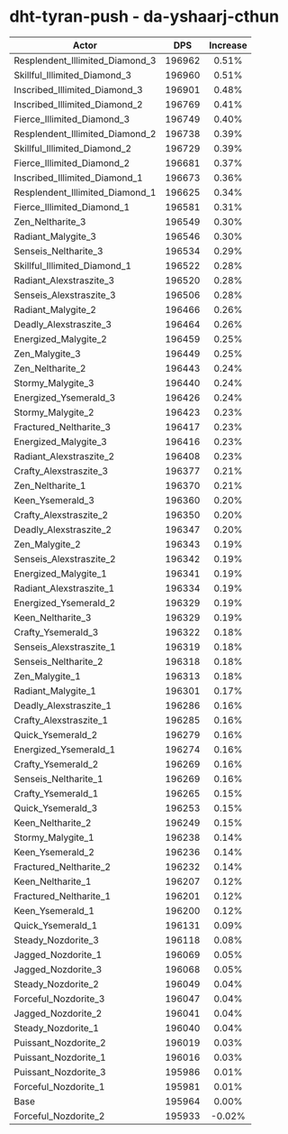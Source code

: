 # dht-tyran-push - da-yshaarj-cthun
| Actor | DPS | Increase |
|---|:---:|:---:|
|Resplendent_Illimited_Diamond_3|196962|0.51%|
|Skillful_Illimited_Diamond_3|196960|0.51%|
|Inscribed_Illimited_Diamond_3|196901|0.48%|
|Inscribed_Illimited_Diamond_2|196769|0.41%|
|Fierce_Illimited_Diamond_3|196749|0.40%|
|Resplendent_Illimited_Diamond_2|196738|0.39%|
|Skillful_Illimited_Diamond_2|196729|0.39%|
|Fierce_Illimited_Diamond_2|196681|0.37%|
|Inscribed_Illimited_Diamond_1|196673|0.36%|
|Resplendent_Illimited_Diamond_1|196625|0.34%|
|Fierce_Illimited_Diamond_1|196581|0.31%|
|Zen_Neltharite_3|196549|0.30%|
|Radiant_Malygite_3|196546|0.30%|
|Senseis_Neltharite_3|196534|0.29%|
|Skillful_Illimited_Diamond_1|196522|0.28%|
|Radiant_Alexstraszite_3|196520|0.28%|
|Senseis_Alexstraszite_3|196506|0.28%|
|Radiant_Malygite_2|196466|0.26%|
|Deadly_Alexstraszite_3|196464|0.26%|
|Energized_Malygite_2|196459|0.25%|
|Zen_Malygite_3|196449|0.25%|
|Zen_Neltharite_2|196443|0.24%|
|Stormy_Malygite_3|196440|0.24%|
|Energized_Ysemerald_3|196426|0.24%|
|Stormy_Malygite_2|196423|0.23%|
|Fractured_Neltharite_3|196417|0.23%|
|Energized_Malygite_3|196416|0.23%|
|Radiant_Alexstraszite_2|196408|0.23%|
|Crafty_Alexstraszite_3|196377|0.21%|
|Zen_Neltharite_1|196370|0.21%|
|Keen_Ysemerald_3|196360|0.20%|
|Crafty_Alexstraszite_2|196350|0.20%|
|Deadly_Alexstraszite_2|196347|0.20%|
|Zen_Malygite_2|196343|0.19%|
|Senseis_Alexstraszite_2|196342|0.19%|
|Energized_Malygite_1|196341|0.19%|
|Radiant_Alexstraszite_1|196334|0.19%|
|Energized_Ysemerald_2|196329|0.19%|
|Keen_Neltharite_3|196329|0.19%|
|Crafty_Ysemerald_3|196322|0.18%|
|Senseis_Alexstraszite_1|196319|0.18%|
|Senseis_Neltharite_2|196318|0.18%|
|Zen_Malygite_1|196313|0.18%|
|Radiant_Malygite_1|196301|0.17%|
|Deadly_Alexstraszite_1|196286|0.16%|
|Crafty_Alexstraszite_1|196285|0.16%|
|Quick_Ysemerald_2|196279|0.16%|
|Energized_Ysemerald_1|196274|0.16%|
|Crafty_Ysemerald_2|196269|0.16%|
|Senseis_Neltharite_1|196269|0.16%|
|Crafty_Ysemerald_1|196265|0.15%|
|Quick_Ysemerald_3|196253|0.15%|
|Keen_Neltharite_2|196249|0.15%|
|Stormy_Malygite_1|196238|0.14%|
|Keen_Ysemerald_2|196236|0.14%|
|Fractured_Neltharite_2|196232|0.14%|
|Keen_Neltharite_1|196207|0.12%|
|Fractured_Neltharite_1|196201|0.12%|
|Keen_Ysemerald_1|196200|0.12%|
|Quick_Ysemerald_1|196131|0.09%|
|Steady_Nozdorite_3|196118|0.08%|
|Jagged_Nozdorite_1|196069|0.05%|
|Jagged_Nozdorite_3|196068|0.05%|
|Steady_Nozdorite_2|196049|0.04%|
|Forceful_Nozdorite_3|196047|0.04%|
|Jagged_Nozdorite_2|196041|0.04%|
|Steady_Nozdorite_1|196040|0.04%|
|Puissant_Nozdorite_2|196019|0.03%|
|Puissant_Nozdorite_1|196016|0.03%|
|Puissant_Nozdorite_3|195986|0.01%|
|Forceful_Nozdorite_1|195981|0.01%|
|Base|195964|0.00%|
|Forceful_Nozdorite_2|195933|-0.02%|
